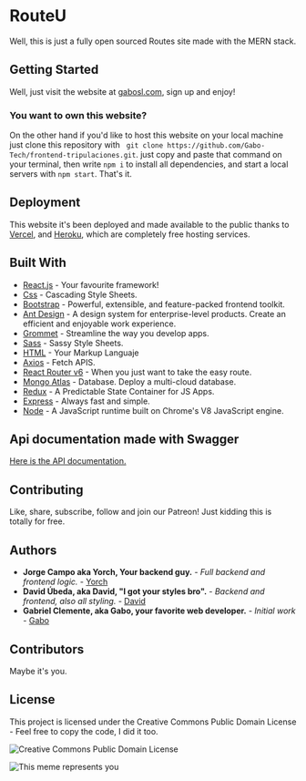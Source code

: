# RouteU


Well, this is just a fully open sourced Routes site made with the MERN stack.

## Getting Started

Well, just visit the website at [gabosl.com](https://www.gabosl.com/posts), sign up and enjoy! 

### You want to own this website?

On the other hand if you'd like to host this website on your local machine just clone this repository with ``` git clone https://github.com/Gabo-Tech/frontend-tripulaciones.git```. just copy and paste that command on your terminal, then write ```npm i```  to install all dependencies, and start a local servers with ```npm start```. That's it.

## Deployment

This website it's been deployed and made available to the public thanks to [Vercel](https://vercel.com), and [Heroku](https://heroku.com), which are completely free hosting services.

## Built With
- [React.js](https://reactjs.org/) - Your favourite framework!
- [Css](https://developer.mozilla.org/es/docs/Web/CSS) - Cascading Style Sheets.
- [Bootstrap](https://getbootstrap.com/) - Powerful, extensible, and feature-packed frontend toolkit.
- [Ant Design](https://ant.design/) - A design system for enterprise-level products. Create an efficient and enjoyable work experience.
- [Grommet](https://v2.grommet.io/) - Streamline the way you develop apps.
- [Sass](https://sass-lang.com/) - Sassy Style Sheets.
- [HTML](https://html.com/) - Your Markup Languaje
- [Axios](https://axios-http.com/) - Fetch APIS.
- [React Router v6](https://reactrouter.com/) - When you just want to take the easy route.
- [Mongo Atlas](https://www.mongodb.com/atlas/database) - Database. Deploy a multi-cloud database.
- [Redux](https://redux.js.org/) - A Predictable State Container for JS Apps.
- [Express](https://expressjs.com/) - Always fast and simple.
- [Node](https://nodejs.org/) - A JavaScript runtime built on Chrome's V8 JavaScript engine.



## Api documentation made with Swagger

[Here is the API documentation.](https://github.com/Gabo-Tech/backend-tripulaciones)  

## Contributing

  Like, share, subscribe, follow and join our Patreon! Just kidding this is totally for free. 

## Authors


* **Jorge Campo aka Yorch, Your backend guy.** - *Full backend and frontend logic.* - [Yorch](https://github.com/Yorch82)
* **David Úbeda, aka David, "I got your styles bro".** - *Backend and frontend, also all styling.* - [David](https://github.com/Dubesor22)
* **Gabriel Clemente, aka Gabo, your favorite web developer.** - *Initial work* - [Gabo](https://github.com/Gabo-Tech)


## Contributors

Maybe it's you.

## License

This project is licensed under the Creative Commons Public Domain License - Feel free to copy the code, I did it too.

![Creative Commons Public Domain License](https://upload.wikimedia.org/wikipedia/commons/thumb/8/84/Public_Domain_Mark_button.svg/220px-Public_Domain_Mark_button.svg.png)

![This meme represents you](https://preview.redd.it/hwurhp7crzf81.png?auto=webp&s=3f230e79f360c9fbc9394e70ea72330391bf8f27)
